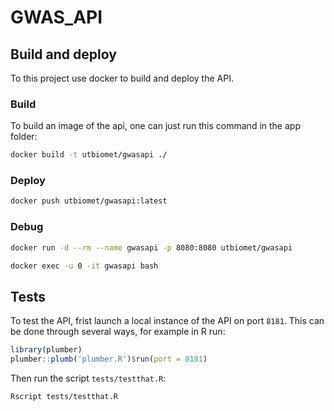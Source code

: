 # GWAS_API

## Build and deploy

To this project use docker to build and deploy the API.

### Build

To build an image of the api, one can just run this command in the app folder:

```sh
docker build -t utbiomet/gwasapi ./
```

### Deploy

```sh
docker push utbiomet/gwasapi:latest
```

### Debug

```sh
docker run -d --rm --name gwasapi -p 8080:8080 utbiomet/gwasapi
```

```sh
docker exec -u 0 -it gwasapi bash
```

## Tests

To test the API, frist launch a local instance of the API on port `8181`. This can be done through several ways, for example in R run:

```R
library(plumber)
plumber::plumb('plumber.R')$run(port = 8181)
```

Then run the script `tests/testthat.R`:

```sh
Rscript tests/testthat.R
```
